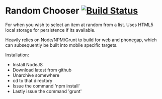 Random Chooser  [![Build Status](https://travis-ci.org/matyb/random-chooser-js.png?branch=master)](https://travis-ci.org/matyb/random-chooser-js)
==============
For when you wish to select an item at random from a list. Uses HTML5 local storage for persistence if its available.

Heavily relies on Node/NPM/Grunt to build for web and phonegap, which can subsequently be built into mobile specific targets.

Installation:
* Install NodeJS
* Download latest from github
* Unarchive somewhere
* cd to that directory
* Issue the command 'npm install'
* Lastly issue the command 'grunt'
